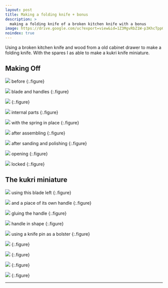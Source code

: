 ```yaml
---
layout: post
title: Making a folding knife + bonus
description: >
  making a folding knife of a broken kitchen knife with a bonus 
image: https://drive.google.com/uc?export=view&id=1Z3MgvRbZ1W-p3KhcTppGX8WZ83MiHncR
noindex: true
---
```


Using a broken kitchen knife and wood from a old cabinet drawer to make a folding knife. With the spares I as able to make a kukri knife miniature.

## Making Off

![](https://drive.google.com/uc?export=view&id=1YSo-6TSzT8EjquZ3AlTY76C8HcTWrV2N)
before
{:.figure}

![](https://drive.google.com/uc?export=view&id=1mleLZVy2l64clZ7sTrZFtWat_rWTZ8nQ)
blade and handles
{:.figure}

![](https://drive.google.com/uc?export=view&id=1JZlDGpBiVrQbiac3MihaMNX33hnjtp85)
{:.figure}

![](https://drive.google.com/uc?export=view&id=1Z3MgvRbZ1W-p3KhcTppGX8WZ83MiHncR)
internal parts
{:.figure}

![](https://drive.google.com/uc?export=view&id=1xlJoHyx1zSIfWx6shheFEGlThJeMH7iT)
with the spring in place
{:.figure}

![](https://drive.google.com/uc?export=view&id=1EdgVlmITPrmb-3qlEql9NI4-r1c1yOnS)
after assembling
{:.figure}

![](https://drive.google.com/uc?export=view&id=1zAn6pfx4YYQMMSMsPqsG70hNz71QeguQ)
after sanding and polishing
{:.figure}

![](https://drive.google.com/uc?export=view&id=1TfXElsd09AEsriUe-8bryo5IVuepWwYp)
opening
{:.figure}

![](https://drive.google.com/uc?export=view&id=13m5TC81C59lHW2k2EGnMW4ItnJGp_Ew7)
locked
{:.figure}

## The kukri miniature

![](https://drive.google.com/uc?export=view&id=1mleLZVy2l64clZ7sTrZFtWat_rWTZ8nQ)
using this blade left
{:.figure}

![](https://drive.google.com/uc?export=view&id=1ewbgeJ2etwC8ThqGmblVgFV9P3L48d8p)
and a piace of its own handle
{:.figure}

![](https://drive.google.com/uc?export=view&id=1oyan6aPSA8qt3wCCrLDlc8VQ2sbqNbLw)
gluing the handle
{:.figure}

![](https://drive.google.com/uc?export=view&id=1nSDaF7qW69exoiLyCOGbPiYpKPGQ8IaU)
handle in shape
{:.figure}

![](https://drive.google.com/uc?export=view&id=1DH2nen7cPzTVXk7PFUx_iwNP2aq-RRD_)
using a knife pin as a bolster
{:.figure}

![](https://drive.google.com/uc?export=view&id=1MtSO2lpmZzHulZghfpTUlZ5hcW1MGPP5)
{:.figure}

![](https://drive.google.com/uc?export=view&id=19I-RsDWNemNVPQEYsDvZNl3r5C_tX7XT)
{:.figure}

![](https://drive.google.com/uc?export=view&id=1XsaWKx9MbWmbsCDBYDxR9LBisOY-wxE8)
{:.figure}

![](https://drive.google.com/uc?export=view&id=144jGY1iGqJdpaRL6zlqQmsVo0-angZ6N)
{:.figure}

* * *

